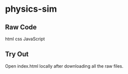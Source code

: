 # physics-sim
## Raw Code
html css JavaScript
## Try Out
Open index.html locally after downloading all the raw files.
